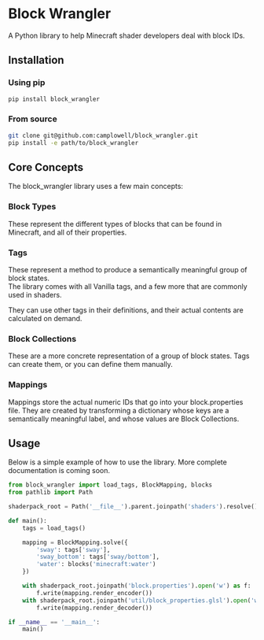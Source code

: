 # Block Wrangler
A Python library to help Minecraft shader developers deal with block IDs.

## Installation

### Using pip

```bash
pip install block_wrangler
```

### From source

```bash
git clone git@github.com:camplowell/block_wrangler.git
pip install -e path/to/block_wrangler
```

## Core Concepts
The block_wrangler library uses a few main concepts:

### Block Types
These represent the different types of blocks that can be found in Minecraft, and all of their properties.

### Tags
These represent a method to produce a semantically meaningful group of block states.  
The library comes with all Vanilla tags, and a few more that are commonly used in shaders.

They can use other tags in their definitions, and their actual contents are calculated on demand.

### Block Collections
These are a more concrete representation of a group of block states.
Tags can create them, or you can define them manually.

### Mappings
Mappings store the actual numeric IDs that go into your block.properties file.
They are created by transforming a dictionary whose keys are a semantically meaningful label, and whose values are Block Collections.

## Usage

Below is a simple example of how to use the library. More complete documentation is coming soon.

```python
from block_wrangler import load_tags, BlockMapping, blocks
from pathlib import Path

shaderpack_root = Path('__file__').parent.joinpath('shaders').resolve()

def main():
	tags = load_tags()

	mapping = BlockMapping.solve({
		'sway': tags['sway'],
		'sway_bottom': tags['sway/bottom'],
		'water': blocks('minecraft:water')
	})

	with shaderpack_root.joinpath('block.properties').open('w') as f:
		f.write(mapping.render_encoder())
	with shaderpack_root.joinpath('util/block_properties.glsl').open('w') as f:
		f.write(mapping.render_decoder())

if __name__ == '__main__':
	main()
```